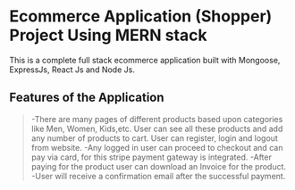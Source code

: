 # Ecommerce Application (Shopper) Project Using MERN stack

This is a complete full stack ecommerce application built with Mongoose, ExpressJs, React Js and Node Js.

## Features of the Application
> -There are many pages of different products based upon categories like Men, Women, Kids,etc. User can see all these products and add any number of products to cart. User can register, login and logout from website.
> -Any logged in user can proceed to checkout and can pay via card, for this stripe payment gateway is integrated.
> -After paying for the product user can download an Invoice for the product.
> -User will receive a confirmation email after the successful payment.

